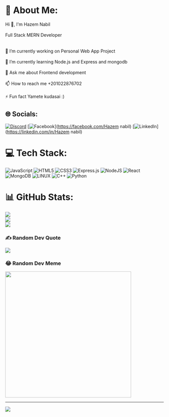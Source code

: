 # 💫 About Me:
Hi 👋, I'm Hazem Nabil<br><br>Full Stack MERN Developer<br><br><br>🔭 I’m currently working on Personal Web App Project<br><br>🌱 I’m currently learning Node.js and Express and mongodb<br><br>💬 Ask me about Frontend development<br><br>📫 How to reach me +201022876702<br><br>⚡ Fun fact Yamete kudasai :)


## 🌐 Socials:
[![Discord](https://img.shields.io/badge/Discord-%237289DA.svg?logo=discord&logoColor=white)](https://discord.gg/DoMa#6950) [![Facebook](https://img.shields.io/badge/Facebook-%231877F2.svg?logo=Facebook&logoColor=white)](https://facebook.com/Hazem nabil) [![LinkedIn](https://img.shields.io/badge/LinkedIn-%230077B5.svg?logo=linkedin&logoColor=white)](https://linkedin.com/in/Hazem nabil) 

# 💻 Tech Stack:
![JavaScript](https://img.shields.io/badge/javascript-%23323330.svg?style=for-the-badge&logo=javascript&logoColor=%23F7DF1E) ![HTML5](https://img.shields.io/badge/html5-%23E34F26.svg?style=for-the-badge&logo=html5&logoColor=white) ![CSS3](https://img.shields.io/badge/css3-%231572B6.svg?style=for-the-badge&logo=css3&logoColor=white) ![Express.js](https://img.shields.io/badge/express.js-%23404d59.svg?style=for-the-badge&logo=express&logoColor=%2361DAFB) ![NodeJS](https://img.shields.io/badge/node.js-6DA55F?style=for-the-badge&logo=node.js&logoColor=white) ![React](https://img.shields.io/badge/react-%2320232a.svg?style=for-the-badge&logo=react&logoColor=%2361DAFB) ![MongoDB](https://img.shields.io/badge/MongoDB-%234ea94b.svg?style=for-the-badge&logo=mongodb&logoColor=white) ![LINUX](https://img.shields.io/badge/Linux-FCC624?style=for-the-badge&logo=linux&logoColor=black) ![C++](https://img.shields.io/badge/c++-%2300599C.svg?style=for-the-badge&logo=c%2B%2B&logoColor=white) ![Python](https://img.shields.io/badge/python-3670A0?style=for-the-badge&logo=python&logoColor=ffdd54)
# 📊 GitHub Stats:
![](https://github-readme-stats.vercel.app/api?username=Hazem-nabil42&theme=midnight-purple&hide_border=false&include_all_commits=true&count_private=true)<br/>
![](https://github-readme-streak-stats.herokuapp.com/?user=Hazem-nabil42&theme=midnight-purple&hide_border=false)<br/>
![](https://github-readme-stats.vercel.app/api/top-langs/?username=Hazem-nabil42&theme=midnight-purple&hide_border=false&include_all_commits=true&count_private=true&layout=compact)

### ✍️ Random Dev Quote
![](https://quotes-github-readme.vercel.app/api?type=horizontal&theme=tokyonight)

### 😂 Random Dev Meme
<img src='https://randommeme-five.vercel.app/' style="height: 400px;"/>

---
[![](https://visitcount.itsvg.in/api?id=Hazem-nabil42&icon=0&color=0)](https://visitcount.itsvg.in)

<!-- Proudly created with GPRM ( https://gprm.itsvg.in ) -->
